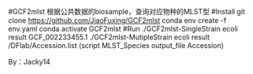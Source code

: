 #GCF2mlst
根据公共数据的biosample，查询对应物种的MLST型
#Install
git clone https://github.com/JiaoFuxing/GCF2mlst
conda env create -f env.yaml
conda activate GCF2mlst
#Run
./GCF2mlst-SingleStrain   ecoli  result  GCF_002233455.1 
./GCF2mlst-MutipleStrain  ecoli  result  /DFlab/Accession.list
(script  MLST_Species  output_file  Accession)

By：Jacky14